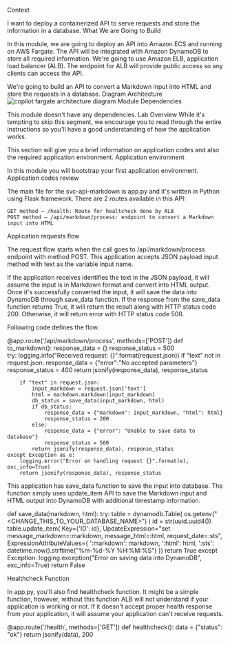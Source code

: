 Context

I want to deploy a containerized API to serve requests and store the information in a database.
What We are Going to Build

In this module, we are going to deploy an API into Amazon ECS and running on AWS Fargate. The API will be integrated with Amazon DynamoDB to store all required information. We're going to use Amazon ELB, application load balancer (ALB). The endpoint for ALB will provide public access so any clients can access the API.

We're going to build an API to convert a Markdown input into HTML and store the requests in a database.
Diagram Architecture
![copilot fargate architecture diagram](../00-image/copilot-fargate-1.png.png "opilot fargate architecture diagram")
Module Dependencies

This module doesn't have any dependencies.
Lab Overview
While it's tempting to skip this segment, we encourage you to read through the entire instructions so you'll have a good understanding of how the application works.

This section will give you a brief information on application codes and also the required application environment.
Application environment

In this module you will bootstrap your first application environment.
Application codes review

The main file for the svc-api-markdown is app.py and it's written in Python using Flask framework. There are 2 routes available in this API:

    GET method — /health: Route for healtcheck done by ALB
    POST method — /api/markdown/process: endpoint to convert a Markdown input into HTML

Application requests flow

The request flow starts when the call goes to /api/markdown/process endpoint with method POST. This application accepts JSON payload input method with text as the variable input name.

If the application receives identifies the text in the JSON payload, it will assume the input is in Markdown format and convert into HTML output. Once it's successfully converted the input, it will save the data into DynamoDB through save_data function. If the response from the save_data function returns True, it will return the result along with HTTP status code 200. Otherwise, it will return error with HTTP status code 500.

Following code defines the flow:


@app.route('/api/markdown/process', methods=['POST'])
def to_markdown():
    response_data = {}
    response_status = 500    
    try:
        logging.info("Received request: {}".format(request.json))
        if "text" not in request.json:
            response_data = {"error":"No accepted parameters"}
            response_status = 400
            return jsonify(response_data), response_status

        if "text" in request.json:
            input_markdown = request.json['text']
            html = markdown.markdown(input_markdown)
            db_status = save_data(input_markdown, html)
            if db_status:
                response_data = {"markdown": input_markdown, "html": html}
                response_status = 200
            else:                
                response_data = {"error": "Unable to save data to database"}
                response_status = 500
            return jsonify(response_data), response_status
    except Exception as e:
        logging.error("Error on handling request {}".format(e), exc_info=True)
        return jsonify(response_data), response_status

This application has save_data function to save the input into database. The function simply uses update_item API to save the Markdown input and HTML output into DynamoDB with additional timestamp information.

def save_data(markdown, html):
    try:
        table = dynamodb.Table(
            os.getenv("<CHANGE_THIS_TO_YOUR_DATABASE_NAME>")
            )
        id = str(uuid.uuid4())
        table.update_item(
            Key={'ID': id},
            UpdateExpression="set message_markdown=:markdown, message_html=:html, request_date=:sts",
            ExpressionAttributeValues={
                ':markdown': markdown,
                ':html': html,
                ':sts': datetime.now().strftime("%m-%d-%Y %H:%M:%S")
            })
        return True
    except Exception:
        logging.exception("Error on saving data into DynamoDB", exc_info=True)
        return False

Healthcheck Function

In app.py, you'll also find healthcheck function. It might be a simple function, however, without this function ALB will not understand if your application is working or not. If it doesn't accept proper health response from your application, it will assume your application can't receive requests.

@app.route('/health', methods=['GET'])
def healthcheck():
    data = {"status": "ok"}
    return jsonify(data), 200

